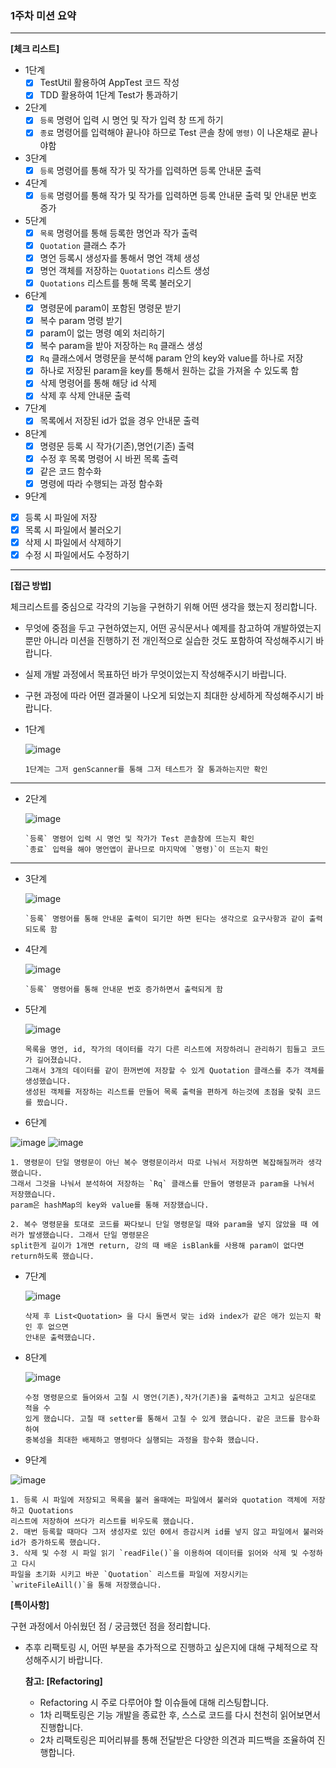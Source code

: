 ### 1주차 미션 요약

---

**[체크 리스트]**

- 1단계
  -[x] TestUtil 활용하여 AppTest 코드 작성
  -[x] TDD 활용하여 1단계 Test가 통과하기
- 2단계
  -[x] `등록` 명령어 입력 시 명언 및 작가 입력 창 뜨게 하기
  -[x] `종료` 명령어를 입력해야 끝나야 하므로 Test 콘솔 창에 `명령)` 이 나온채로 끝나야함 
- 3단계
  - [x] `등록` 명령어를 통해 작가 및 작가를 입력하면 등록 안내문 출력
- 4단계
  - [x] `등록` 명령어를 통해 작가 및 작가를 입력하면 등록 안내문 출력 및 안내문 번호 증가
- 5단계
  - [x] `목록` 명령어를 통해 등록한 명언과 작가 출력
  - [x] `Quotation` 클래스 추가 
  - [x] 명언 등록시 생성자를 통해서 명언 객체 생성
  - [x] 명언 객체를 저장하는 `Quotations` 리스트 생성
  - [x] `Quotations` 리스트를 통해 목록 불러오기
- 6단계
  - [x] 명령문에 param이 포함된 명령문 받기
  - [x] 복수 param 명령 받기
  - [x] param이 없는 명령 예외 처리하기
  - [x] 복수 param을 받아 저장하는 `Rq` 클래스 생성
  - [x] `Rq` 클래스에서 명령문을 분석해 param 안의 key와 value를 하나로 저장
  - [x] 하나로 저장된 param을 key를 통해서 원하는 값을 가져올 수 있도록 함
  - [x] 삭제 명령어를 통해 해당 id 삭제
  - [x] 삭제 후 삭제 안내문 출력
- 7단계
  - [x] 목록에서 저장된 id가 없을 경우 안내문 출력
- 8단계
  - [x] 명령문 등록 시 작가(기존),명언(기존) 출력
  - [x] 수정 후 목록 명령어 시 바뀐 목록 출력
  - [x] 같은 코드 함수화
  - [x] 명령에 따라 수행되는 과정 함수화
-  9단계
  - [x] 등록 시 파일에 저장
  - [x] 목록 시 파일에서 불러오기
  - [x] 삭제 시 파일에서 삭제하기
  - [x] 수정 시 파일에서도 수정하기
---

**[접근 방법]**

체크리스트를 중심으로 각각의 기능을 구현하기 위해 어떤 생각을 했는지 정리합니다.

- 무엇에 중점을 두고 구현하였는지, 어떤 공식문서나 예제를 참고하여 개발하였는지 뿐만 아니라 미션을 진행하기 전 개인적으로 실습한 것도 포함하여 작성해주시기 바랍니다.
- 실제 개발 과정에서 목표하던 바가 무엇이었는지 작성해주시기 바랍니다.
- 구현 과정에 따라 어떤 결과물이 나오게 되었는지 최대한 상세하게 작성해주시기 바랍니다.

- 1단계


  ![image](https://github.com/OhJeMIN/Mission_OhJeMin/assets/61536578/82365de4-a76a-4dec-ae6a-cc9c4f60e373)
  ```
  1단계는 그저 genScanner를 통해 그저 테스트가 잘 통과하는지만 확인
  ```
---
- 2단계


  ![image](https://github.com/OhJeMIN/Mission_OhJeMin/assets/61536578/b772a57b-f364-4182-a58d-925a0fd3de5c)
  ```
  `등록` 명령어 입력 시 명언 및 작가가 Test 콘솔창에 뜨는지 확인
  `종료` 입력을 해야 명언앱이 끝나므로 마지막에 `명령)`이 뜨는지 확인
  ```
---
- 3단계


  ![image](https://github.com/OhJeMIN/Mission_OhJeMin/assets/61536578/1b24d9fb-1593-4cd2-9c41-0929bbbc38d0)
  ```
  `등록` 명령어를 통해 안내문 출력이 되기만 하면 된다는 생각으로 요구사항과 같이 출력되도록 함
  ```
- 4단계


  ![image](https://github.com/OhJeMIN/Mission_OhJeMin/assets/61536578/91de67d7-b219-4146-b352-2573b58148d1)
  ```
  `등록` 명령어를 통해 안내문 번호 증가하면서 출력되게 함
  ```
- 5단계


  ![image](https://github.com/OhJeMIN/Mission_OhJeMin/assets/61536578/4313f811-7c07-4d34-97e9-83ce87559bc3)
  ```
  목록을 명언, id, 작가의 데이터를 각기 다른 리스트에 저장하려니 관리하기 힘들고 코드가 길어졌습니다.
  그래서 3개의 데이터를 같이 한꺼번에 저장할 수 있게 Quotation 클래스를 추가 객체를 생성했습니다.
  생성된 객체를 저장하는 리스트를 만들어 목록 출력을 편하게 하는것에 초점을 맞춰 코드를 짰습니다.
  ```

- 6단계


![image](https://github.com/OhJeMIN/Mission_OhJeMin/assets/61536578/cb6164fb-af68-45ec-bfca-be4764626805)
![image](https://github.com/OhJeMIN/Mission_OhJeMin/assets/61536578/cd02241d-0025-4ebf-9272-e12fcc131392)
  ```
  1. 명령문이 단일 명령문이 아닌 복수 명령문이라서 따로 나눠서 저장하면 복잡해질꺼라 생각했습니다.
  그래서 그것을 나눠서 분석하여 저장하는 `Rq` 클래스를 만들어 명령문과 param을 나눠서 저장했습니다.
  param은 hashMap의 key와 value를 통해 저장했습니다. 
  
  2. 복수 명령문을 토대로 코드를 짜다보니 단일 명령문일 때와 param을 넣지 않았을 때 에러가 발생했습니다. 그래서 단일 명령문은 
  split한게 길이가 1개면 return, 강의 때 배운 isBlank를 사용해 param이 없다면 return하도록 했습니다.
  ```

- 7단계


  ![image](https://github.com/OhJeMIN/Mission_OhJeMin/assets/61536578/8775a7ad-15f7-490c-be16-991416e96bc5)

  ```
  삭제 후 List<Quotation> 을 다시 돌면서 맞는 id와 index가 같은 애가 있는지 확인 후 없으면
  안내문 출력했습니다.
  ```

- 8단계


  ![image](https://github.com/OhJeMIN/Mission_OhJeMin/assets/61536578/1b26e6a6-6c2a-413c-baca-dcfde7c0e85e)

  ```
  수정 명령문으로 들어와서 고칠 시 명언(기존),작가(기존)을 출력하고 고치고 싶은대로 적을 수
  있게 했습니다. 고칠 때 setter를 통해서 고칠 수 있게 했습니다. 같은 코드를 함수화 하여 
  중복성을 최대한 배제하고 명령마다 실행되는 과정을 함수화 했습니다.
  ```

- 9단계


![image](https://github.com/OhJeMIN/Mission_OhJeMin/assets/61536578/cabb58d8-56cb-4fbb-95e9-ee697dc02a9b)
  ```
  1. 등록 시 파일에 저장되고 목록을 불러 올때에는 파일에서 불러와 quotation 객체에 저장하고 Quotations
  리스트에 저장하여 쓰다가 리스트를 비우도록 했습니다. 
  2. 매번 등록할 때마다 그저 생성자로 있던 0에서 증감시켜 id를 넣지 않고 파일에서 불러와 id가 증가하도록 했습니다.
  3. 삭제 및 수정 시 파일 읽기 `readFile()`을 이용하여 데이터를 읽어와 삭제 및 수정하고 다시
  파일을 초기화 시키고 바꾼 `Quotation` 리스트를 파일에 저장시키는 `writeFileAill()`을 통해 저장했습니다.
  
  ```
**[특이사항]**

구현 과정에서 아쉬웠던 점 / 궁금했던 점을 정리합니다.

- 추후 리팩토링 시, 어떤 부분을 추가적으로 진행하고 싶은지에 대해 구체적으로 작성해주시기 바랍니다.

  **참고: [Refactoring]**

    - Refactoring 시 주로 다루어야 할 이슈들에 대해 리스팅합니다.
    - 1차 리팩토링은 기능 개발을 종료한 후, 스스로 코드를 다시 천천히 읽어보면서 진행합니다.
    - 2차 리팩토링은 피어리뷰를 통해 전달받은 다양한 의견과 피드백을 조율하여 진행합니다.